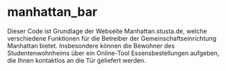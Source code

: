 # manhattan_bar

Dieser Code ist Grundlage der Webseite Manhattan.stusta.de, welche verschiedene Funktionen für die Betreiber der Gemeinschaftseinrichtung Manhattan bietet. 
Insbesondere können die Bewohner des Studentenwohnheims über ein Online-Tool Essensbestellungen aufgeben, die Ihnen kontaktlos an die Tür geliefert werden.
